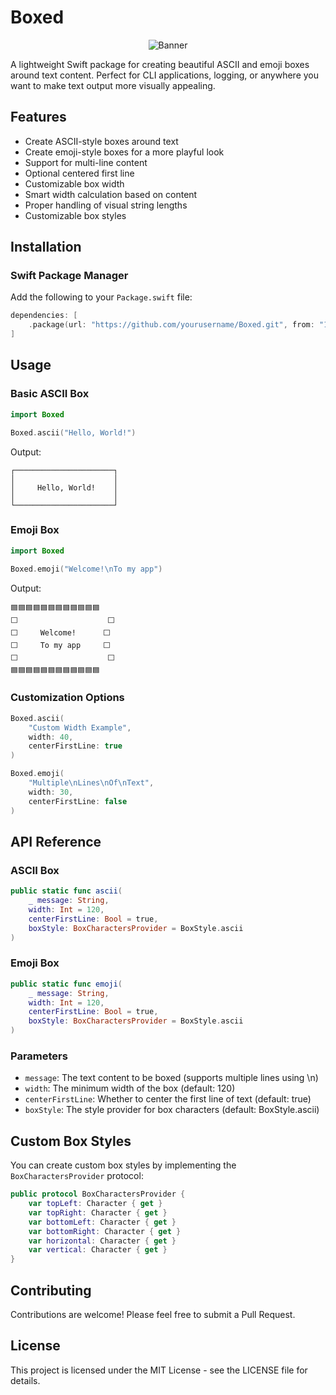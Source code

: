 # Boxed

<p align="center">
  <img src="https://github.com/brunogama/boxed/settings/og-template" alt="Banner">
</p>

A lightweight Swift package for creating beautiful ASCII and emoji boxes around text content. Perfect for CLI applications, logging, or anywhere you want to make text output more visually appealing.

## Features

- Create ASCII-style boxes around text
- Create emoji-style boxes for a more playful look
- Support for multi-line content
- Optional centered first line
- Customizable box width
- Smart width calculation based on content
- Proper handling of visual string lengths
- Customizable box styles

## Installation

### Swift Package Manager

Add the following to your `Package.swift` file:

```swift
dependencies: [
    .package(url: "https://github.com/yourusername/Boxed.git", from: "1.0.0")
]
```

## Usage

### Basic ASCII Box

```swift
import Boxed

Boxed.ascii("Hello, World!")
```

Output:
```
┌──────────────────────┐
│                      │
│     Hello, World!    │
│                      │
└──────────────────────┘
```

### Emoji Box

```swift
import Boxed

Boxed.emoji("Welcome!\nTo my app")
```

Output:
```
🟦🟦🟦🟦🟦🟦🟦🟦🟦🟦🟦🟦
⬜️                    ⬜️
⬜️     Welcome!      ⬜️
⬜️     To my app     ⬜️
⬜️                    ⬜️
🟦🟦🟦🟦🟦🟦🟦🟦🟦🟦🟦🟦
```

### Customization Options

```swift
Boxed.ascii(
    "Custom Width Example",
    width: 40,
    centerFirstLine: true
)

Boxed.emoji(
    "Multiple\nLines\nOf\nText",
    width: 30,
    centerFirstLine: false
)
```

## API Reference

### ASCII Box

```swift
public static func ascii(
    _ message: String,
    width: Int = 120,
    centerFirstLine: Bool = true,
    boxStyle: BoxCharactersProvider = BoxStyle.ascii
)
```

### Emoji Box

```swift
public static func emoji(
    _ message: String,
    width: Int = 120,
    centerFirstLine: Bool = true,
    boxStyle: BoxCharactersProvider = BoxStyle.ascii
)
```

### Parameters

- `message`: The text content to be boxed (supports multiple lines using \n)
- `width`: The minimum width of the box (default: 120)
- `centerFirstLine`: Whether to center the first line of text (default: true)
- `boxStyle`: The style provider for box characters (default: BoxStyle.ascii)

## Custom Box Styles

You can create custom box styles by implementing the `BoxCharactersProvider` protocol:

```swift
public protocol BoxCharactersProvider {
    var topLeft: Character { get }
    var topRight: Character { get }
    var bottomLeft: Character { get }
    var bottomRight: Character { get }
    var horizontal: Character { get }
    var vertical: Character { get }
}
```

## Contributing

Contributions are welcome! Please feel free to submit a Pull Request.

## License

This project is licensed under the MIT License - see the LICENSE file for details.
